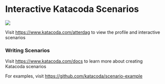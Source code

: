 # Interactive Katacoda Scenarios

[![](http://shields.katacoda.com/katacoda/atterdag/count.svg)](https://www.katacoda.com/atterdag "Get your profile on Katacoda.com")

Visit https://www.katacoda.com/atterdag to view the profile and interactive scenarios

### Writing Scenarios
Visit https://www.katacoda.com/docs to learn more about creating Katacoda scenarios

For examples, visit https://github.com/katacoda/scenario-example
